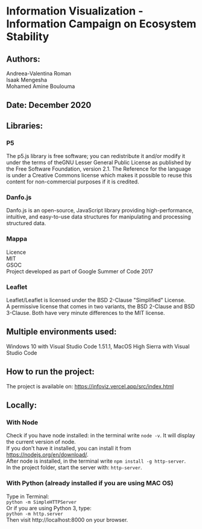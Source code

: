 # Information Visualization - Information Campaign on Ecosystem Stability

## Authors:

Andreea-Valentina Roman  
Isaak Mengesha  
Mohamed Amine Boulouma

## Date: December 2020

## Libraries:

### P5

The p5.js library is free software; you can redistribute it and/or modify it under the terms of theGNU Lesser General Public License as published by the Free Software Foundation, version 2.1.
The Reference for the language is under a Creative Commons license which makes it possible to reuse this content for non-commercial purposes if it is credited.

### Danfo.js

Danfo.js is an open-source, JavaScript library providing high-performance, intuitive, and easy-to-use data structures for manipulating and processing structured data.

### Mappa

Licence  
MIT  
GSOC  
Project developed as part of Google Summer of Code 2017

### Leaflet

Leaflet/Leaflet is licensed under the BSD 2-Clause "Simplified" License.  
A permissive license that comes in two variants, the BSD 2-Clause and BSD 3-Clause. Both have very minute differences to the MIT license.

## Multiple environments used:

Windows 10 with Visual Studio Code 1.51.1, MacOS High Sierra with Visual Studio Code

## How to run the project:

The project is available on: https://infoviz.vercel.app/src/index.html

## Locally:

### With Node

Check if you have node installed: in the terminal write `node -v`. It will display the current version of node.  
If you don't have it installed, you can install it from https://nodejs.org/en/download/.  
After node is installed, in the terminal write `npm install -g http-server`.  
In the project folder, start the server with: `http-server`.

### With Python (already installed if you are using MAC OS)

Type in Terminal:  
`python -m SimpleHTTPServer`  
Or if you are using Python 3, type:  
`python -m http.server`  
Then visit http://localhost:8000 on your browser.
